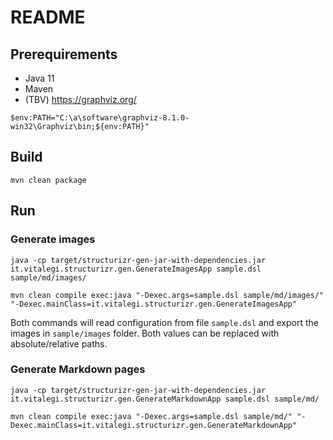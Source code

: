 # README

## Prerequirements

- Java 11
- Maven
- (TBV) <https://graphviz.org/>

```
$env:PATH="C:\a\software\graphviz-8.1.0-win32\Graphviz\bin;${env:PATH}"
```

## Build

```
mvn clean package
```

## Run

### Generate images

```
java -cp target/structurizr-gen-jar-with-dependencies.jar it.vitalegi.structurizr.gen.GenerateImagesApp sample.dsl sample/md/images/
```

```
mvn clean compile exec:java "-Dexec.args=sample.dsl sample/md/images/" "-Dexec.mainClass=it.vitalegi.structurizr.gen.GenerateImagesApp"
```

Both commands will read configuration from file `sample.dsl` and export the images in `sample/images` folder. Both
values can be replaced with absolute/relative paths.

### Generate Markdown pages

```
java -cp target/structurizr-gen-jar-with-dependencies.jar it.vitalegi.structurizr.gen.GenerateMarkdownApp sample.dsl sample/md/
```

```
mvn clean compile exec:java "-Dexec.args=sample.dsl sample/md/" "-Dexec.mainClass=it.vitalegi.structurizr.gen.GenerateMarkdownApp"
```

